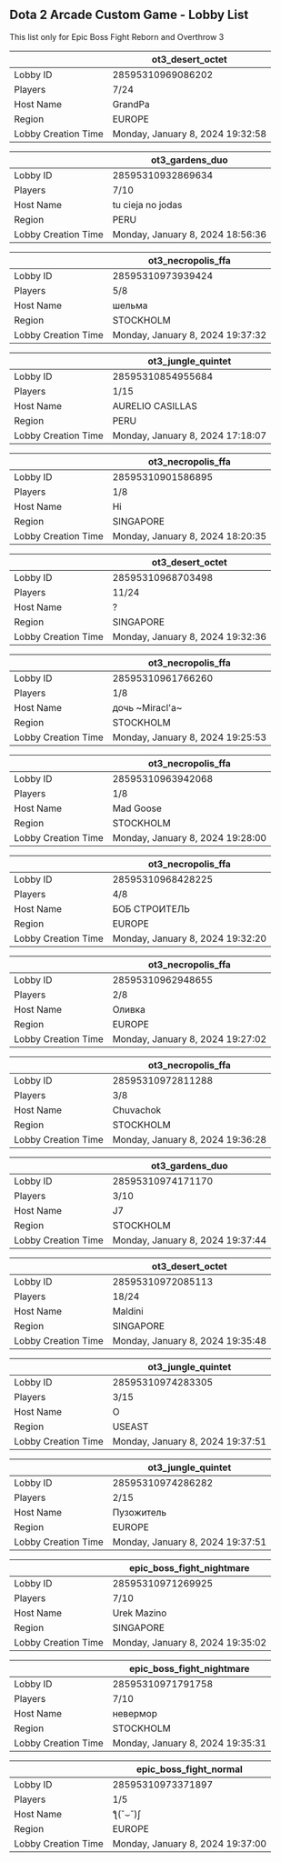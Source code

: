 ## Dota 2 Arcade Custom Game - Lobby List

This list only for Epic Boss Fight Reborn and Overthrow 3

|  | ot3_desert_octet |
| ------ | ------ |
| Lobby ID | 28595310969086202 |
| Players | 7/24 |
| Host Name | GrandPa |
| Region | EUROPE |
| Lobby Creation Time | Monday, January 8, 2024 19:32:58 |


|  | ot3_gardens_duo |
| ------ | ------ |
| Lobby ID | 28595310932869634 |
| Players | 7/10 |
| Host Name | tu cieja no jodas |
| Region | PERU |
| Lobby Creation Time | Monday, January 8, 2024 18:56:36 |


|  | ot3_necropolis_ffa |
| ------ | ------ |
| Lobby ID | 28595310973939424 |
| Players | 5/8 |
| Host Name | шельма |
| Region | STOCKHOLM |
| Lobby Creation Time | Monday, January 8, 2024 19:37:32 |


|  | ot3_jungle_quintet |
| ------ | ------ |
| Lobby ID | 28595310854955684 |
| Players | 1/15 |
| Host Name | AURELIO CASILLAS |
| Region | PERU |
| Lobby Creation Time | Monday, January 8, 2024 17:18:07 |


|  | ot3_necropolis_ffa |
| ------ | ------ |
| Lobby ID | 28595310901586895 |
| Players | 1/8 |
| Host Name | Hi |
| Region | SINGAPORE |
| Lobby Creation Time | Monday, January 8, 2024 18:20:35 |


|  | ot3_desert_octet |
| ------ | ------ |
| Lobby ID | 28595310968703498 |
| Players | 11/24 |
| Host Name | ? |
| Region | SINGAPORE |
| Lobby Creation Time | Monday, January 8, 2024 19:32:36 |


|  | ot3_necropolis_ffa |
| ------ | ------ |
| Lobby ID | 28595310961766260 |
| Players | 1/8 |
| Host Name | дочь ~Miracl'а~ |
| Region | STOCKHOLM |
| Lobby Creation Time | Monday, January 8, 2024 19:25:53 |


|  | ot3_necropolis_ffa |
| ------ | ------ |
| Lobby ID | 28595310963942068 |
| Players | 1/8 |
| Host Name | Mad Goose |
| Region | STOCKHOLM |
| Lobby Creation Time | Monday, January 8, 2024 19:28:00 |


|  | ot3_necropolis_ffa |
| ------ | ------ |
| Lobby ID | 28595310968428225 |
| Players | 4/8 |
| Host Name | БОБ СТРОИТЕЛЬ |
| Region | EUROPE |
| Lobby Creation Time | Monday, January 8, 2024 19:32:20 |


|  | ot3_necropolis_ffa |
| ------ | ------ |
| Lobby ID | 28595310962948655 |
| Players | 2/8 |
| Host Name | Оливка |
| Region | EUROPE |
| Lobby Creation Time | Monday, January 8, 2024 19:27:02 |


|  | ot3_necropolis_ffa |
| ------ | ------ |
| Lobby ID | 28595310972811288 |
| Players | 3/8 |
| Host Name | Chuvachok |
| Region | STOCKHOLM |
| Lobby Creation Time | Monday, January 8, 2024 19:36:28 |


|  | ot3_gardens_duo |
| ------ | ------ |
| Lobby ID | 28595310974171170 |
| Players | 3/10 |
| Host Name | J7 |
| Region | STOCKHOLM |
| Lobby Creation Time | Monday, January 8, 2024 19:37:44 |


|  | ot3_desert_octet |
| ------ | ------ |
| Lobby ID | 28595310972085113 |
| Players | 18/24 |
| Host Name | Maldini |
| Region | SINGAPORE |
| Lobby Creation Time | Monday, January 8, 2024 19:35:48 |


|  | ot3_jungle_quintet |
| ------ | ------ |
| Lobby ID | 28595310974283305 |
| Players | 3/15 |
| Host Name | O |
| Region | USEAST |
| Lobby Creation Time | Monday, January 8, 2024 19:37:51 |


|  | ot3_jungle_quintet |
| ------ | ------ |
| Lobby ID | 28595310974286282 |
| Players | 2/15 |
| Host Name | Пузожитель |
| Region | EUROPE |
| Lobby Creation Time | Monday, January 8, 2024 19:37:51 |


|  | epic_boss_fight_nightmare |
| ------ | ------ |
| Lobby ID | 28595310971269925 |
| Players | 7/10 |
| Host Name | Urek Mazino |
| Region | SINGAPORE |
| Lobby Creation Time | Monday, January 8, 2024 19:35:02 |


|  | epic_boss_fight_nightmare |
| ------ | ------ |
| Lobby ID | 28595310971791758 |
| Players | 7/10 |
| Host Name | невермор |
| Region | STOCKHOLM |
| Lobby Creation Time | Monday, January 8, 2024 19:35:31 |


|  | epic_boss_fight_normal |
| ------ | ------ |
| Lobby ID | 28595310973371897 |
| Players | 1/5 |
| Host Name | ƪ(˘⌣˘)ʃ |
| Region | EUROPE |
| Lobby Creation Time | Monday, January 8, 2024 19:37:00 |



